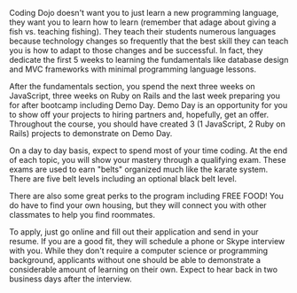 Coding Dojo doesn't want you to just learn a new programming language, they
want you to learn how to learn (remember that adage about giving a fish vs.
teaching fishing). They teach their students numerous languages because
technology changes so frequently that the best skill they can teach you is how
to adapt to those changes and be successful. In fact, they dedicate the first
5 weeks to learning the fundamentals like database design and MVC frameworks
with minimal programming language lessons.

After the fundamentals section, you spend the next three weeks on JavaScript,
three weeks on Ruby on Rails and the last week preparing you for after
bootcamp including Demo Day. Demo Day is an opportunity for you to show off
your projects to hiring partners and, hopefully, get an offer. Throughout the
course, you should have created 3 (1 JavaScript, 2 Ruby on Rails) projects to
demonstrate on Demo Day.

On a day to day basis, expect to spend most of your time coding. At the end of
each topic, you will show your mastery through a qualifying exam. These exams
are used to earn "belts" organized much like the karate system. There are five
belt levels including an optional black belt level.

There are also some great perks to the program including FREE FOOD! You do
have to find your own housing, but they will connect you with other classmates
to help you find roommates.

To apply, just go online and fill out their application and send in your
resume. If you are a good fit, they will schedule a phone or Skype interview
with you. While they don't require a computer science or programming
background, applicants without one should be able to demonstrate a
considerable amount of learning on their own. Expect to hear back in two
business days after the interview.

